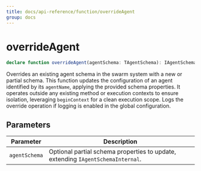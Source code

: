 ```yaml
---
title: docs/api-reference/function/overrideAgent
group: docs
---
```


# overrideAgent

```ts
declare function overrideAgent(agentSchema: TAgentSchema): IAgentSchemaInternal;
```

Overrides an existing agent schema in the swarm system with a new or partial schema.
This function updates the configuration of an agent identified by its `agentName`, applying the provided schema properties.
It operates outside any existing method or execution contexts to ensure isolation, leveraging `beginContext` for a clean execution scope.
Logs the override operation if logging is enabled in the global configuration.

## Parameters

| Parameter | Description |
|-----------|-------------|
| `agentSchema` | Optional partial schema properties to update, extending `IAgentSchemaInternal`. |
